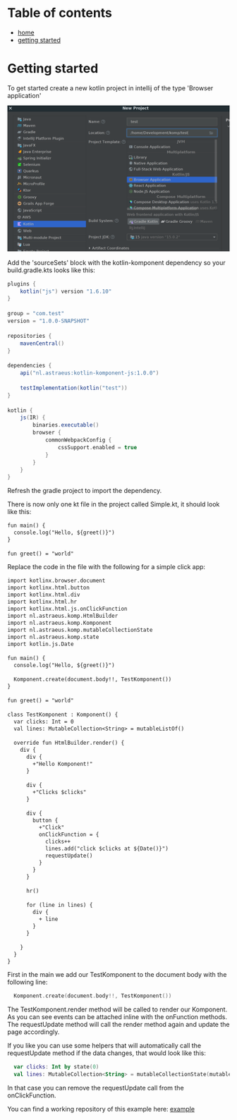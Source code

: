 # Table of contents

* [home](home.md)
* [getting started](getting-started.md)

# Getting started

To get started create a new kotlin project in intellij of the type 'Browser application'

![Create 'Browser Application' project](/docs/img/create-project.png "Create 'Browser Application' project")

Add the 'sourceSets' block with the kotlin-komponent dependency so your build.gradle.kts looks like this:

```gradle
plugins {
    kotlin("js") version "1.6.10"
}

group = "com.test"
version = "1.0.0-SNAPSHOT"

repositories {
    mavenCentral()
}

dependencies {
    api("nl.astraeus:kotlin-komponent-js:1.0.0")

    testImplementation(kotlin("test"))
}

kotlin {
    js(IR) {
        binaries.executable()
        browser {
            commonWebpackConfig {
                cssSupport.enabled = true
            }
        }
    }
}
```

Refresh the gradle project to import the dependency.

There is now only one kt file in the project called Simple.kt, it should look like this:

```kotin
fun main() {
  console.log("Hello, ${greet()}")
}

fun greet() = "world"
```

Replace the code in the file with the following for a simple click app:

```koltin
import kotlinx.browser.document
import kotlinx.html.button
import kotlinx.html.div
import kotlinx.html.hr
import kotlinx.html.js.onClickFunction
import nl.astraeus.komp.HtmlBuilder
import nl.astraeus.komp.Komponent
import nl.astraeus.komp.mutableCollectionState
import nl.astraeus.komp.state
import kotlin.js.Date

fun main() {
  console.log("Hello, ${greet()}")

  Komponent.create(document.body!!, TestKomponent())
}

fun greet() = "world"

class TestKomponent : Komponent() {
  var clicks: Int = 0
  val lines: MutableCollection<String> = mutableListOf()

  override fun HtmlBuilder.render() {
    div {
      div {
        +"Hello Komponent!"
      }

      div {
        +"Clicks $clicks"
      }

      div {
        button {
          +"Click"
          onClickFunction = {
            clicks++
            lines.add("click $clicks at ${Date()}")
            requestUpdate()
          }
        }
      }

      hr()

      for (line in lines) {
        div {
          + line
        }
      }

    }
  }
}
```

First in the main we add our TestKomponent to the document body with the following line:

```kotlin
  Komponent.create(document.body!!, TestKomponent())
```

The TestKomponent.render method will be called to render our Komponent. 
As you can see events can be attached inline with the on<event>Function methods.
The requestUpdate method will call the render method again and update the page accordingly.

If you like you can use some helpers that will automatically call the requestUpdate method if
the data changes, that would look like this:

```kotlin
  var clicks: Int by state(0)
  val lines: MutableCollection<String> = mutableCollectionState(mutableListOf())
```

In that case you can remove the requestUpdate call from the onClickFunction.

You can find a working repository of this example here: [example]()

